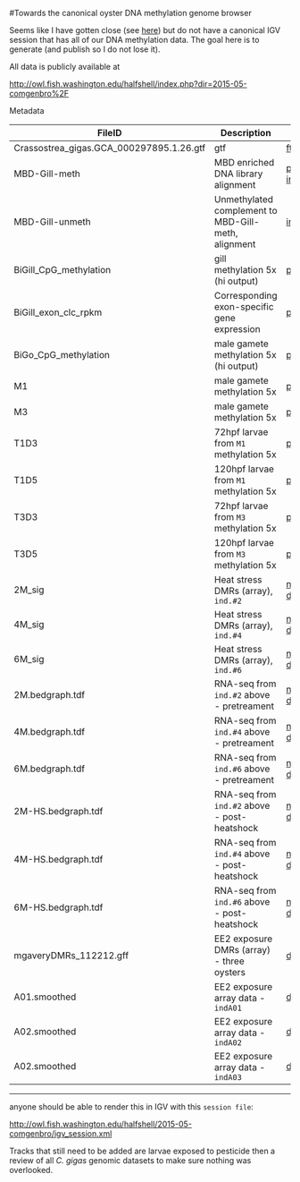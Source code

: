 #Towards the canonical oyster DNA methylation genome browser

Seems like I have gotten close (see [here](https://github.com/sr320/qdod/wiki/Genome-Feature-Tracks#crassostrea-gigas-high-throughput-bisulfite-sequencing-male-gamete)) but do not have a canonical IGV session that has all of our DNA methylation data. The goal here is to generate (and publish so I do not lose it).

All data is publicly available at 

<http://owl.fish.washington.edu/halfshell/index.php?dir=2015-05-comgenbro%2F>

Metadata

FileID   |   Description  | Links
-----------|--------------------|-------------
Crassostrea_gigas.GCA_000297895.1.26.gtf | gtf  |  [ftp](ftp://ftp.ensemblgenomes.org/pub/current/metazoa/gtf/crassostrea_gigas/)
MBD-Gill-meth | MBD enriched DNA library alignment  | [paper](http://www.ncbi.nlm.nih.gov/pmc/articles/PMC3249382/figure/F1/), [info](https://www.google.com/fusiontables/embedviz?viz=CARD&q=select+*+from+13IxnqIZ_2Xpz_HE-3YcnU_egASYz9ZlA0PYIDGLN+where+col2+%3D+'C_gigas'+and+col1+%3D+'2011-04-19+00%3A00%3A00'&tmplt=2&cpr=2)
MBD-Gill-unmeth | Unmethylated complement to  MBD-Gill-meth, alignment  |  [info](https://www.google.com/fusiontables/embedviz?viz=CARD&q=select+*+from+13IxnqIZ_2Xpz_HE-3YcnU_egASYz9ZlA0PYIDGLN+where+col2+%3D+'C_gigas'+and+col1+%3D+'2011-04-19+00%3A00%3A00'&tmplt=2&cpr=2)
BiGill_CpG_methylation | gill methylation 5x (hi output) | [paper](https://peerj.com/articles/215)
BiGill_exon_clc_rpkm | Corresponding exon-specific gene expression |  [paper](https://peerj.com/articles/215)
BiGo_CpG_methylation | male gamete methylation 5x  (hi output)  | [paper](http://journal.frontiersin.org/Journal/10.3389/fphys.2014.00224/abstract)
M1 | male gamete methylation 5x  | [preprint](http://biorxiv.org/content/early/2015/03/13/012831)
M3 | male gamete methylation 5x | [preprint](http://biorxiv.org/content/early/2015/03/13/012831)
T1D3 | 72hpf larvae from `M1` methylation 5x | [preprint](http://biorxiv.org/content/early/2015/03/13/012831)
T1D5 | 120hpf larvae from `M1` methylation 5x  | [preprint](http://biorxiv.org/content/early/2015/03/13/012831)
T3D3 | 72hpf larvae from `M3`  methylation 5x  | [preprint](http://biorxiv.org/content/early/2015/03/13/012831)
T3D5 | 120hpf larvae from `M3` methylation 5x | [preprint](http://biorxiv.org/content/early/2015/03/13/012831)
2M_sig | Heat stress DMRs (array), `ind.#2` | [notebook](http://onsnetwork.org/halfshell/2015/02/20/differential-methylation-in-the-kitchen/), [draft](https://www.authorea.com/users/3858/articles/18000/_show_article)
4M_sig | Heat stress DMRs (array), `ind.#4` | [notebook](http://onsnetwork.org/halfshell/2015/02/20/differential-methylation-in-the-kitchen/), [draft](https://www.authorea.com/users/3858/articles/18000/_show_article)
6M_sig | Heat stress DMRs (array), `ind.#6` | [notebook](http://onsnetwork.org/halfshell/2015/02/20/differential-methylation-in-the-kitchen/), [draft](https://www.authorea.com/users/3858/articles/18000/_show_article)
2M.bedgraph.tdf | RNA-seq from `ind.#2` above - pretreament | [notebook](http://onsnetwork.org/halfshell/2015/02/26/heating-up-the-beds/), [draft](https://www.authorea.com/users/3858/articles/18000/_show_article)
4M.bedgraph.tdf | RNA-seq from `ind.#4` above - pretreament | [notebook](http://onsnetwork.org/halfshell/2015/02/26/heating-up-the-beds/), [draft](https://www.authorea.com/users/3858/articles/18000/_show_article)
6M.bedgraph.tdf | RNA-seq from `ind.#6` above - pretreament | [notebook](http://onsnetwork.org/halfshell/2015/02/26/heating-up-the-beds/), [draft](https://www.authorea.com/users/3858/articles/18000/_show_article)
2M-HS.bedgraph.tdf | RNA-seq from `ind.#2` above - post-heatshock | [notebook](http://onsnetwork.org/halfshell/2015/02/26/heating-up-the-beds/), [draft](https://www.authorea.com/users/3858/articles/18000/_show_article)
4M-HS.bedgraph.tdf | RNA-seq from `ind.#4` above - post-heatshock | [notebook](http://onsnetwork.org/halfshell/2015/02/26/heating-up-the-beds/), [draft](https://www.authorea.com/users/3858/articles/18000/_show_article)
6M-HS.bedgraph.tdf | RNA-seq from `ind.#6` above - post-heatshock | [notebook](http://onsnetwork.org/halfshell/2015/02/26/heating-up-the-beds/), [draft](https://www.authorea.com/users/3858/articles/18000/_show_article)
mgaveryDMRs_112212.gff | EE2 exposure DMRs (array) - three oysters | [draft](https://docs.google.com/document/d/1JaXBgDP_BECybpc4RKxhRPYqiaH9Mj2hMvo68tlt-n4/edit)
A01.smoothed | EE2 exposure array data - `indA01` | [draft](https://docs.google.com/document/d/1JaXBgDP_BECybpc4RKxhRPYqiaH9Mj2hMvo68tlt-n4/edit)
A02.smoothed | EE2 exposure array data - `indA02` | [draft](https://docs.google.com/document/d/1JaXBgDP_BECybpc4RKxhRPYqiaH9Mj2hMvo68tlt-n4/edit)
A02.smoothed | EE2 exposure array data - `indA03` | [draft](https://docs.google.com/document/d/1JaXBgDP_BECybpc4RKxhRPYqiaH9Mj2hMvo68tlt-n4/edit)
---

anyone should be able to render this in IGV with this `session file`:

http://owl.fish.washington.edu/halfshell/2015-05-comgenbro/igv_session.xml

Tracks that still need to be added are larvae exposed to pesticide then a review of all _C. gigas_ genomic datasets to make sure nothing was overlooked. 

    